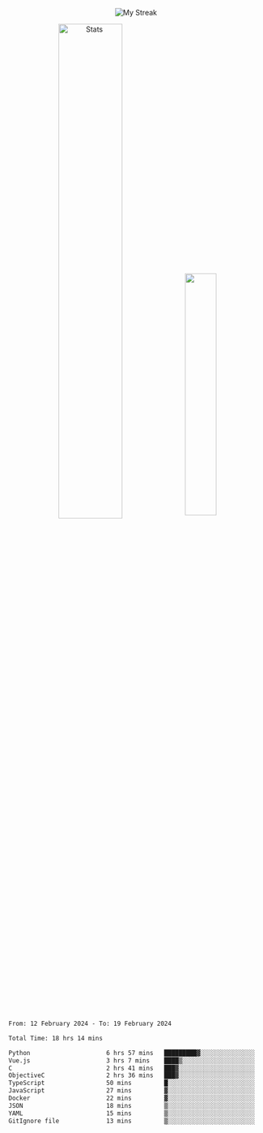 <p align="center">
<picture>
  <source media="(prefers-color-scheme: dark)" srcset="http://github-readme-streak-stats.herokuapp.com?user=semolik&theme=dark&hide_border=true&background=DD272700">
  <img alt="My Streak" src="http://github-readme-streak-stats.herokuapp.com?user=semolik&hide_border=true">
</picture>
</p>
<div align="center">
  <picture>
    <source media="(prefers-color-scheme: dark)" srcset="https://github-readme-stats.vercel.app/api?username=semolik&show_icons=true&bg_color=DD272700&hide_border=true&theme=dark">
        <img alt="Stats" src="https://github-readme-stats.vercel.app/api?username=semolik&show_icons=true&bg_color=DD272700&hide_border=true" width="50%" >
  </picture>
  <sup>
  <picture>
  <source media="(prefers-color-scheme: dark)" srcset="https://github-readme-stats.vercel.app/api/top-langs/?username=semolik&layout=compact&hide_border=true&bg_color=DD272700&theme=dark">
  <img src="https://github-readme-stats.vercel.app/api/top-langs/?username=semolik&layout=compact&hide_border=true" width="35%" />
  </picture>
  </sup>
</div>
<!--START_SECTION:waka-->

```txt
From: 12 February 2024 - To: 19 February 2024

Total Time: 18 hrs 14 mins

Python                     6 hrs 57 mins   █████████▓░░░░░░░░░░░░░░░   38.19 %
Vue.js                     3 hrs 7 mins    ████▒░░░░░░░░░░░░░░░░░░░░   17.11 %
C                          2 hrs 41 mins   ███▓░░░░░░░░░░░░░░░░░░░░░   14.80 %
ObjectiveC                 2 hrs 36 mins   ███▓░░░░░░░░░░░░░░░░░░░░░   14.31 %
TypeScript                 50 mins         █░░░░░░░░░░░░░░░░░░░░░░░░   04.62 %
JavaScript                 27 mins         ▓░░░░░░░░░░░░░░░░░░░░░░░░   02.48 %
Docker                     22 mins         ▓░░░░░░░░░░░░░░░░░░░░░░░░   02.07 %
JSON                       18 mins         ▒░░░░░░░░░░░░░░░░░░░░░░░░   01.68 %
YAML                       15 mins         ▒░░░░░░░░░░░░░░░░░░░░░░░░   01.44 %
GitIgnore file             13 mins         ▒░░░░░░░░░░░░░░░░░░░░░░░░   01.21 %
```

<!--END_SECTION:waka-->

